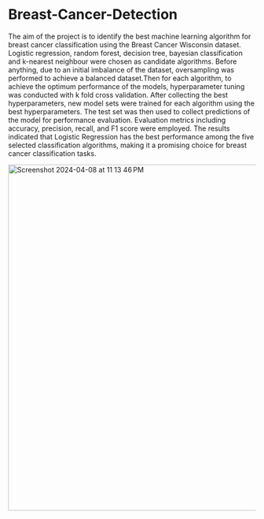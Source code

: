# Breast-Cancer-Detection
The aim of the project is to identify the best machine learning algorithm for breast cancer
classification using the Breast Cancer Wisconsin dataset. Logistic regression, random forest,
decision tree, bayesian classification and k-nearest neighbour were chosen as candidate
algorithms. Before anything, due to an initial imbalance of the dataset, oversampling was
performed to achieve a balanced dataset.Then for each algorithm, to achieve the optimum
performance of the models, hyperparameter tuning was conducted with k fold cross
validation. After collecting the best hyperparameters, new model sets were trained for each
algorithm using the best hyperparameters. The test set was then used to collect predictions
of the model for performance evaluation. Evaluation metrics including accuracy, precision,
recall, and F1 score were employed. The results indicated that Logistic Regression has the
best performance among the five selected classification algorithms, making it a promising
choice for breast cancer classification tasks.

<img width="703" alt="Screenshot 2024-04-08 at 11 13 46 PM" src="https://github.com/Everlandgo/Breast-Cancer-Detection/assets/104118335/1062e602-149c-4d9e-9c79-d34b0c1a1d09">
